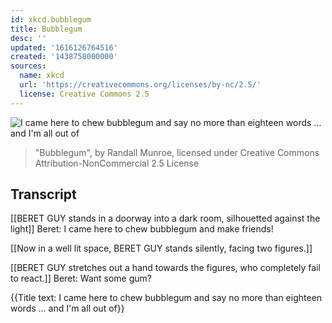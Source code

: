 ```yaml
---
id: xkcd.bubblegum
title: Bubblegum
desc: ''
updated: '1616126764516'
created: '1438758000000'
sources:
  name: xkcd
  url: 'https://creativecommons.org/licenses/by-nc/2.5/'
  license: Creative Commons 2.5
---
```

![I came here to chew bubblegum and say no more than eighteen words ... and I'm all out of](https://imgs.xkcd.com/comics/bubblegum.png)
> "Bubblegum", by Randall Munroe, licensed under Creative Commons Attribution-NonCommercial 2.5 License

## Transcript
[[BERET GUY stands in a doorway into a dark room, silhouetted against the light]]
Beret: I came here to chew bubblegum and make friends!

[[Now in a well lit space, BERET GUY stands silently, facing two figures.]]

[[BERET GUY stretches out a hand towards the figures, who completely fail to react.]]
Beret: Want some gum?

{{Title text: I came here to chew bubblegum and say no more than eighteen words ... and I'm all out of}}
